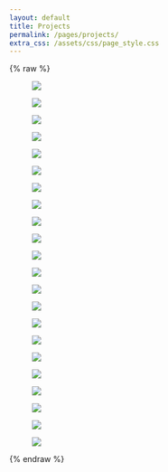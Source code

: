 ```yaml
---
layout: default
title: Projects
permalink: /pages/projects/
extra_css: /assets/css/page_style.css
---
```


{% raw %}
<!-- copy the full projects.html body -->
<div class="content_desktop">
    <div class="projects">
        <figure>
            <a href="{{ '/pages/projects/SSSR-Final/' | relative_url }}"><img src="{{ '/assets/SSSR-Final.jpg' | relative_url }}"></a>
            <!-- <figcaption><a href="{{ '/pages/projects/NPR-STAR.html">Non-Pyrotechnic Recovery System for High-Powered Rockets</a></figcaption> -->
        </figure>
        <figure>
            <a href="{{ '/pages/projects/MPC-Final/' | relative_url }}"><img src="{{ '/assets/MPC-Final.jpg' | relative_url }}"></a>
            <!-- <figcaption><a href="{{ '/pages/projects/NPR-STAR.html">Non-Pyrotechnic Recovery System for High-Powered Rockets</a></figcaption> -->
        </figure>
        <figure>
            <a href="{{ '/pages/projects/RnA-Final/"><img src="{{ '/assets/RnA-Final.jpg' | relative_url }}"></a>
            <!-- <figcaption><a href="{{ '/pages/projects/NPR-STAR.html">Non-Pyrotechnic Recovery System for High-Powered Rockets</a></figcaption> -->
        </figure>
        <figure>
            <a href="{{ '/pages/projects/NPR-STAR/"><img src="{{ '/assets/NPR-STAR.jpg' | relative_url }}"></a>
            <!-- <figcaption><a href="{{ '/pages/projects/NPR-STAR.html">Non-Pyrotechnic Recovery System for High-Powered Rockets</a></figcaption> -->
        </figure>
    </div>
    <div class="projects">
        <figure>
            <a href="{{ '/pages/projects/STP-STAR/"><img src="{{ '/assets/STP-STAR.jpg' | relative_url }}"></a>
            <!-- <figcaption><a href="{{ '/pages/projects/STP-STAR.html">Static Test Pad for Rocket Motors</a></figcaption> -->
        </figure>
        <figure>
            <a href="{{ '/pages/projects/FFT-Sewing/"><img src="{{ '/assets/FFT-Sewing.jpg' | relative_url }}"></a>
            <!-- <figcaption><a href="{{ '/pages/projects/FFT-Sewing.html">FFT Analysis of Vibration Signals from Traditional Sewing Machine</a></figcaption> -->
        </figure>
        <figure>
            <a href="{{ '/pages/projects/RoboBee-Review/"><img src="{{ '/assets/RoboBee-Review.jpg' | relative_url }}"></a>
            <!-- <figcaption><a href="{{ '/pages/projects/RoboBee-Review.html">Review of RoboBee: Harvard's insect-sized Biomimetic Robot</a></figcaption> -->
        </figure>
        <figure>
            <a href="{{ '/pages/projects/AI-Inventory/"><img src="{{ '/assets/AI-Inventory.jpg' | relative_url }}"></a>
            <!-- <figcaption><a href="{{ '/pages/projects/AI-Inventory.html">The Rising Role of Artificial Intelligence in Inventory Management</a></figcaption> -->
        </figure>
    </div>
    <div class="projects">
        <figure>
            <a href="{{ '/pages/projects/ASM-Watts/"><img src="{{ '/assets/ASM-Watts.jpg' | relative_url }}"></a>
            <!-- <figcaption><a href="{{ '/pages/projects/ASM-Watts.html">Analysis and Synthesis of Four bar mechanism - Watt's linkage</a></figcaption> -->
        </figure>
        <figure>
            <a href="{{ '/pages/projects/NMCP/"><img src="{{ '/assets/NMCP.jpg' | relative_url }}"></a>
            <!-- <figcaption><a href="{{ '/pages/projects/NMCP.html">Study of "A Numerical Model for Design and Optimization of Surface Textures for Tilting Pad Thrust Bearings"</a></figcaption> -->
        </figure>
        <!-- <figure>
            <a href="{{ '/pages/projects/Smoke.html"><img src="{{ '/assets/Smoke.jpg' | relative_url }}"></a>
        </figure> -->
        <figure>
            <a href="{{ '/pages/projects/GSF/"><img src="{{ '/assets/GSF.jpg' | relative_url }}"></a>
            <!-- <figcaption><a href="{{ '/pages/projects/NMCP.html">Study of "A Numerical Model for Design and Optimization of Surface Textures for Tilting Pad Thrust Bearings"</a></figcaption> -->
        </figure>
    </div>
</div>
<div class="content_mobile">
    <div class="projects_mobile">
        <figure>
            <a href="{{ '/pages/projects/SSSR-Final/"><img src="{{ '/assets/SSSR-Final.jpg' | relative_url }}"></a>
            <!-- <figcaption><a href="{{ '/pages/projects/NPR-STAR.html">Non-Pyrotechnic Recovery System for High-Powered Rockets</a></figcaption> -->
        </figure>
        <figure>
            <a href="{{ '/pages/projects/MPC-Final/"><img src="{{ '/assets/MPC-Final.jpg' | relative_url }}"></a>
            <!-- <figcaption><a href="{{ '/pages/projects/NPR-STAR.html">Non-Pyrotechnic Recovery System for High-Powered Rockets</a></figcaption> -->
        </figure>
        <figure>
            <a href="{{ '/pages/projects/RnA-Final/"><img src="{{ '/assets/RnA-Final.jpg' | relative_url }}"></a>
            <!-- <figcaption><a href="{{ '/pages/projects/NPR-STAR.html">Non-Pyrotechnic Recovery System for High-Powered Rockets</a></figcaption> -->
        </figure>
        <figure>
            <a href="{{ '/pages/projects/NPR-STAR/"><img src="{{ '/assets/NPR-STAR.jpg' | relative_url }}"></a>
            <!-- <figcaption><a href="{{ '/pages/projects/NPR-STAR.html">Non-Pyrotechnic Recovery System for High-Powered Rockets</a></figcaption> -->
        </figure>
        <figure>
            <a href="{{ '/pages/projects/STP-STAR/"><img src="{{ '/assets/STP-STAR.jpg' | relative_url }}"></a>
            <!-- <figcaption><a href="{{ '/pages/projects/STP-STAR.html">Static Test Pad for Rocket Motors</a></figcaption> -->
        </figure>
        <figure>
            <a href="{{ '/pages/projects/FFT-Sewing/"><img src="{{ '/assets/FFT-Sewing.jpg' | relative_url }}"></a>
            <!-- <figcaption><a href="{{ '/pages/projects/FFT-Sewing.html">FFT Analysis of Vibration Signals from Traditional Sewing Machine</a></figcaption> -->
        </figure>
        <figure>
            <a href="{{ '/pages/projects/RoboBee-Review/"><img src="{{ '/assets/RoboBee-Review.jpg' | relative_url }}"></a>
            <!-- <figcaption><a href="{{ '/pages/projects/RoboBee-Review.html">Review of RoboBee: Harvard's insect-sized Biomimetic Robot</a></figcaption> -->
        </figure>
        <figure>
            <a href="{{ '/pages/projects/AI-Inventory/"><img src="{{ '/assets/AI-Inventory.jpg' | relative_url }}"></a>
            <!-- <figcaption><a href="{{ '/pages/projects/AI-Inventory.html">The Rising Role of Artificial Intelligence in Inventory Management</a></figcaption> -->
        </figure>
        <figure>
            <a href="{{ '/pages/projects/ASM-Watts/"><img src="{{ '/assets/ASM-Watts.jpg' | relative_url }}"></a>
            <!-- <figcaption><a href="{{ '/pages/projects/ASM-Watts.html">Analysis and Synthesis of Four bar mechanism - Watt's linkage</a></figcaption> -->
        </figure>
        <figure>
            <a href="{{ '/pages/projects/NMCP/"><img src="{{ '/assets/NMCP.jpg' | relative_url }}"></a>
            <!-- <figcaption><a href="{{ '/pages/projects/NMCP.html">Study of "A Numerical Model for Design and Optimization of Surface Textures for Tilting Pad Thrust Bearings"</a></figcaption> -->
        </figure>
        <!-- <figure>
            <a href="{{ '/pages/projects/Smoke.html"><img src="{{ '/assets/Smoke.jpg' | relative_url }}"></a>
        </figure> -->
        <figure>
            <a href="{{ '/pages/projects/GSF/"><img src="{{ '/assets/GSF.jpg' | relative_url }}"></a>
            <!-- <figcaption><a href="{{ '/pages/projects/NMCP.html">Study of "A Numerical Model for Design and Optimization of Surface Textures for Tilting Pad Thrust Bearings"</a></figcaption> -->
        </figure>
    </div>
</div>
{% endraw %}